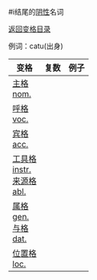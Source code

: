 #i结尾的[阴性](feminine.md)名词

[返回变格目录](declension.md)

例词：catu(出身)


| 变格 |复数 | 例子 |
| --- | ----- | ------ |
| [主格<br>nom.](nom.md) |
| [呼格<br>voc.](voc.md) |
| [宾格<br>acc.](acc.md) | 
| [工具格<br>instr.](instr.md)<br>[来源格<br>abl.](abl.md) | 
 [属格<br>gen.](gen.md)<br>[与格<br>dat.](dat.md) |
| [位置格<br>loc.](loc.md) |
